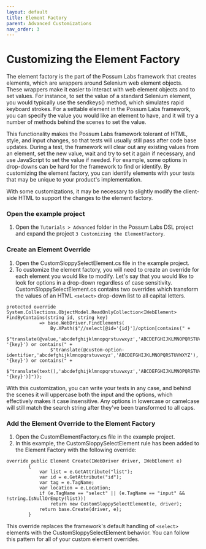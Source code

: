 ```yaml
---
layout: default
title: Element Factory
parent: Advanced Customizations
nav_order: 3
---
```


# Customizing the Element Factory

The element factory is the part of the Possum Labs framework that creates elements, which are wrappers around Selenium web element objects. These wrappers make it easier to interact with web element objects and to set values. For instance, to set the value of a standard Selenium element, you would typically use the sendkeys() method, which simulates rapid keyboard strokes. For a settable element in the Possum Labs framework, you can specify the value you would like an element to have, and it will try a number of methods behind the scenes to set the value.

This functionality makes the Possum Labs framework tolerant of HTML, style, and input changes, so that tests will usually still pass after code base updates. During a test, the framework will clear out any existing values from an element, set the new value, wait and try to set it again if necessary, and use JavaScript to set the value if needed. For example, some options in drop-downs can be hard for the framework to find or identify. By customizing the element factory, you can identify elements with your tests that may be unique to your product's implementation.

With some customizations, it may be necessary to slightly modify the client-side HTML to support the changes to the element factory.

### Open the example project

1. Open the `Tutorials > Advanced` folder in the Possum Labs DSL project and expand the project `3 Customizing the ElementFactory`.

### Create an Element Override

1. Open the CustomSloppySelectElement.cs file in the example project.
1. To customize the element factory, you will need to create an override for each element you would like to modify. Let's say that you would like to look for options in a drop-down regardless of case sensitivity. CustomSloppySelectElement.cs contains two overrides which transform the values of an HTML `<select>` drop-down list to all capital letters.
```
protected override System.Collections.ObjectModel.ReadOnlyCollection<IWebElement> FindByContains(string id, string key)
            => base.WebDriver.FindElements(
                By.XPath($"//select[@id='{id}']/option[contains(" +
                $"translate(@value,'abcdefghijklmnopqrstuvwxyz','ABCDEFGHIJKLMNOPQRSTUVWXYZ'), '{key}') or contains(" +
                $"translate(@custom-option-identifier,'abcdefghijklmnopqrstuvwxyz','ABCDEFGHIJKLMNOPQRSTUVWXYZ'), '{key}') or contains(" +
                $"translate(text(),'abcdefghijklmnopqrstuvwxyz','ABCDEFGHIJKLMNOPQRSTUVWXYZ'), '{key}')]"));
```
With this customization, you can write your tests in any case, and behind the scenes it will uppercase both the input and the options, which effectively makes it case insensitive. Any options in lowercase or camelcase will still match the search string after they've been transformed to all caps.


### Add the Element Override to the Element Factory

1. Open the CustomElementFactory.cs file in the example project.
1. In this example, the CustomSloppySelectElement rule has been added to the Element Factory with the following override:

```
override public Element Create(IWebDriver driver, IWebElement e)
        {
            var list = e.GetAttribute("list");
            var id = e.GetAttribute("id");
            var tag = e.TagName;
            var location = e.Location;
            if (e.TagName == "select" || (e.TagName == "input" && !string.IsNullOrEmpty(list)))
                return new CustomSloppySelectElement(e, driver);
            return base.Create(driver, e);
        }
```
This override replaces the framework's default handling of `<select>` elements with the CustomSloppySelectElement behavior. You can follow this pattern for all of your custom element overrides.
